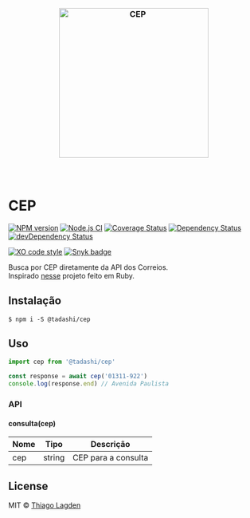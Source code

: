 <h3 align="center">
  <br>
  <img src="https://cdn.rawgit.com/lagden/cep/master/cep.svg" alt="CEP" width="300">
  <br>
  <br>
  <br>
</h3>

# CEP

[![NPM version][npm-img]][npm]
[![Node.js CI][ci-img]][ci]
[![Coverage Status][coveralls-img]][coveralls]
[![Dependency Status][dep-img]][dep]
[![devDependency Status][devDep-img]][devDep]

[![XO code style][xo-img]][xo]
[![Snyk badge][snyk-img]][snyk]


[npm-img]:         https://img.shields.io/npm/v/@tadashi/cep.svg
[npm]:             https://www.npmjs.com/package/@tadashi/cep
[ci-img]:          https://github.com/lagden/cep/workflows/Node.js%20CI/badge.svg
[ci]:              https://github.com/lagden/cep/actions?query=workflow%3A%22Node.js+CI%22
[coveralls-img]:   https://coveralls.io/repos/github/lagden/cep/badge.svg?branch=master
[coveralls]:       https://coveralls.io/github/lagden/cep?branch=master
[dep-img]:         https://david-dm.org/lagden/cep.svg
[dep]:             https://david-dm.org/lagden/cep
[devDep-img]:      https://david-dm.org/lagden/cep/dev-status.svg
[devDep]:          https://david-dm.org/lagden/cep#info=devDependencies
[xo-img]:          https://img.shields.io/badge/code_style-XO-5ed9c7.svg
[xo]:              https://github.com/sindresorhus/xo
[snyk-img]:        https://snyk.io/test/github/lagden/cep/badge.svg
[snyk]:            https://snyk.io/test/github/lagden/cep


Busca por CEP diretamente da API dos Correios.  
Inspirado [nesse](https://github.com/prodis/correios-cep) projeto feito em Ruby.


## Instalação

```
$ npm i -S @tadashi/cep
```


## Uso

```js
import cep from '@tadashi/cep'

const response = await cep('01311-922')
console.log(response.end) // Avenida Paulista
```


### API

#### consulta(cep)

Nome   | Tipo     | Descrição
------ | -------- | ------------
cep    | string   | CEP para a consulta


## License

MIT © [Thiago Lagden](https://github.com/lagden)
